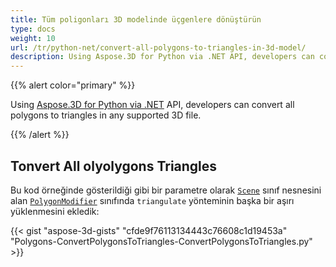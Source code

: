 ```yaml
---
title: Tüm poligonları 3D modelinde üçgenlere dönüştürün
type: docs
weight: 10
url: /tr/python-net/convert-all-polygons-to-triangles-in-3d-model/
description: Using Aspose.3D for Python via .NET API, developers can convert all polygons to triangles in any supported 3D file.
---
```

{{% alert color="primary" %}}

Using [Aspose.3D for Python via .NET](http://products.aspose.com/3d/net) API, developers can convert all polygons to triangles in any supported 3D file.

{{% /alert %}}
##  **Tonvert All olyolygons Triangles**
Bu kod örneğinde gösterildiği gibi bir parametre olarak [`Scene`](https://reference.aspose.com/3d/net/aspose.threed/scene) sınıf nesnesini alan [`PolygonModifier`](https://reference.aspose.com/3d/net/aspose.threed.entities/polygonmodifier) sınıfında `triangulate` yönteminin başka bir aşırı yüklenmesini ekledik:

{{< gist "aspose-3d-gists" "cfde9f76113134443c76608c1d19453a" "Polygons-ConvertPolygonsToTriangles-ConvertPolygonsToTriangles.py" >}}
